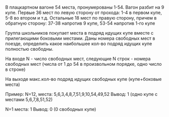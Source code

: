 В плацкартном вагоне 54 места, пронумерованы 1-54.
Вагон разбит на 9 купе.
Первые 36 мест по левую сторону от прохода: 1-4 в первом купе, 5-8 во втором и т.д.
Остальные 18 мест по правую сторону, причем в обратную сторону: 37-38 напротив 9 купе, 53-54 напротив 1-го купе

Группа школьников покупает места в подряд идущих купе вместе с прилегающими боковыми местами.
Даны номера свободных мест в поезде, определить какое наибольшее кол-во подряд идущих купе полностью свободны.

На входе N - число свободных мест, следующие N строк - номера свободных мест (числа от 1 до 54 в произвольном порядке, одно число в строке)

На выходе макс.кол-во подряд идущих свободных купе (купе+боковые места)

Пример:
N=12,
места: 5,6,3,4,8,7,51,9,10,54,49,52
Вывод: 1 (одно купе с местами 5,6,7,8,51,52)

N=1
места: 1
Вывод: 0 (0 свободных купе)
